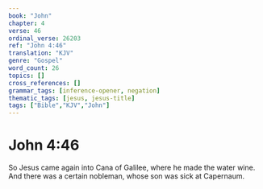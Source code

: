 ```yaml
---
book: "John"
chapter: 4
verse: 46
ordinal_verse: 26203
ref: "John 4:46"
translation: "KJV"
genre: "Gospel"
word_count: 26
topics: []
cross_references: []
grammar_tags: [inference-opener, negation]
thematic_tags: [jesus, jesus-title]
tags: ["Bible","KJV","John"]
---
```


# John 4:46

So Jesus came again into Cana of Galilee, where he made the water wine. And there was a certain nobleman, whose son was sick at Capernaum.
